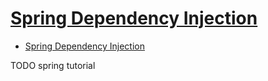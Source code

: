 # [Spring Dependency Injection](https://www.baeldung.com/spring-dependency-injection)

- [Spring Dependency Injection](#spring-dependency-injection)








TODO spring tutorial